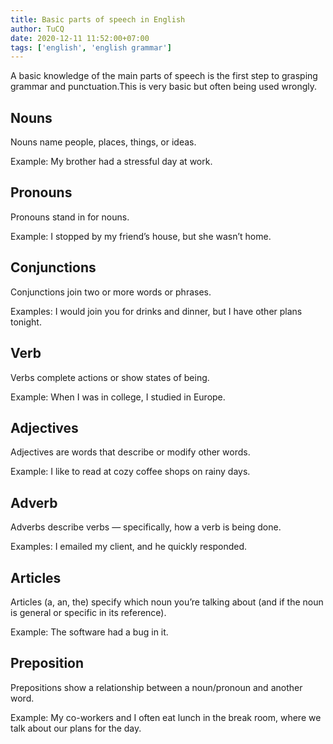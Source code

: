 ```yaml
---
title: Basic parts of speech in English
author: TuCQ
date: 2020-12-11 11:52:00+07:00
tags: ['english', 'english grammar']
---
```


A basic knowledge of the main parts of speech is the first step to grasping grammar and punctuation.This is very basic but often being used wrongly.

## Nouns
Nouns name people, places, things, or ideas.

Example:
My brother had a stressful day at work.

## Pronouns
Pronouns stand in for nouns.

Example: I stopped by my friend’s house, but she wasn’t home.

## Conjunctions
Conjunctions join two or more words or phrases.

Examples: I would join you for drinks and dinner, but I have other plans tonight.

## Verb
Verbs complete actions or show states of being.

Example: When I was in college, I studied in Europe.

## Adjectives
Adjectives are words that describe or modify other words.

Example: I like to read at cozy coffee shops on rainy days.

## Adverb
Adverbs describe verbs — specifically, how a verb is being done.

Examples: I emailed my client, and he quickly responded.

## Articles
Articles (a, an, the) specify which noun you’re talking about (and if the noun is general or specific in its reference).

Example: The software had a bug in it.

## Preposition
Prepositions show a relationship between a noun/pronoun and another word.

Example: My co-workers and I often eat lunch in the break room, where we talk about our plans for the day.
